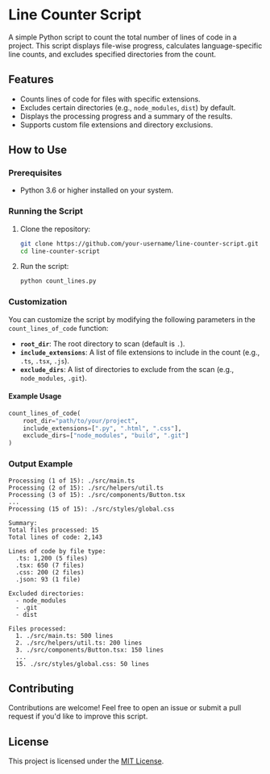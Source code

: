# Line Counter Script

A simple Python script to count the total number of lines of code in a project. This script displays file-wise progress, calculates language-specific line counts, and excludes specified directories from the count.

## Features

- Counts lines of code for files with specific extensions.
- Excludes certain directories (e.g., `node_modules`, `dist`) by default.
- Displays the processing progress and a summary of the results.
- Supports custom file extensions and directory exclusions.

## How to Use

### Prerequisites

- Python 3.6 or higher installed on your system.

### Running the Script

1. Clone the repository:
   ```bash
   git clone https://github.com/your-username/line-counter-script.git
   cd line-counter-script
   ```

2. Run the script:
   ```bash
   python count_lines.py
   ```

### Customization

You can customize the script by modifying the following parameters in the `count_lines_of_code` function:

- **`root_dir`**: The root directory to scan (default is `.`).
- **`include_extensions`**: A list of file extensions to include in the count (e.g., `.ts`, `.tsx`, `.js`).
- **`exclude_dirs`**: A list of directories to exclude from the scan (e.g., `node_modules`, `.git`).

#### Example Usage

```python
count_lines_of_code(
    root_dir="path/to/your/project",
    include_extensions=[".py", ".html", ".css"],
    exclude_dirs=["node_modules", "build", ".git"]
)
```

### Output Example

```
Processing (1 of 15): ./src/main.ts
Processing (2 of 15): ./src/helpers/util.ts
Processing (3 of 15): ./src/components/Button.tsx
...
Processing (15 of 15): ./src/styles/global.css

Summary:
Total files processed: 15
Total lines of code: 2,143

Lines of code by file type:
  .ts: 1,200 (5 files)
  .tsx: 650 (7 files)
  .css: 200 (2 files)
  .json: 93 (1 file)

Excluded directories:
  - node_modules
  - .git
  - dist

Files processed:
  1. ./src/main.ts: 500 lines
  2. ./src/helpers/util.ts: 200 lines
  3. ./src/components/Button.tsx: 150 lines
  ...
  15. ./src/styles/global.css: 50 lines
```

## Contributing

Contributions are welcome! Feel free to open an issue or submit a pull request if you'd like to improve this script.

## License

This project is licensed under the [MIT License](LICENSE).

